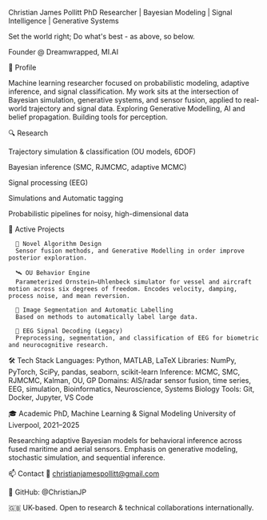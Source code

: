 Christian James Pollitt
PhD Researcher | Bayesian Modeling | Signal Intelligence | Generative Systems

Set the world right; Do what's best - as above, so below.

Founder @ Dreamwrapped, MI.AI

🧠 Profile

Machine learning researcher focused on probabilistic modeling, adaptive inference, and signal classification. My work sits at the intersection of Bayesian simulation, generative systems, and sensor fusion, applied to real-world trajectory and signal data. Exploring Generative Modelling, AI and belief propagation. Building tools for perception.


🔍 Research

Trajectory simulation & classification (OU models, 6DOF)

Bayesian inference (SMC, RJMCMC, adaptive MCMC)

Signal processing (EEG)

Simulations and Automatic tagging

Probabilistic pipelines for noisy, high-dimensional data

🔬 Active Projects

      🧬 Novel Algorithm Design
      Sensor fusion methods, and Generative Modelling in order improve posterior exploration.
      
      🛰 OU Behavior Engine
      Parameterized Ornstein–Uhlenbeck simulator for vessel and aircraft motion across six degrees of freedom. Encodes velocity, damping, process noise, and mean reversion.
      
      🎯 Image Segmentation and Automatic Labelling
      Based on methods to automatically label large data.
      
      🧠 EEG Signal Decoding (Legacy)
      Preprocessing, segmentation, and classification of EEG for biometric and neurocognitive research.

🛠 Tech Stack
Languages: Python, MATLAB, LaTeX
Libraries: NumPy, PyTorch, SciPy, pandas, seaborn, scikit-learn
Inference: MCMC, SMC, RJMCMC, Kalman, OU, GP
Domains: AIS/radar sensor fusion, time series, EEG, simulation, Bioinformatics, Neuroscience, Systems Biology
Tools: Git, Docker, Jupyter, VS Code

🎓 Academic
PhD, Machine Learning & Signal Modeling
University of Liverpool, 2021–2025

Researching adaptive Bayesian models for behavioral inference across fused maritime and aerial sensors.
Emphasis on generative modeling, stochastic simulation, and sequential inference.

📫 Contact
📧 christianjamespollitt@gmail.com

🧠 GitHub: @ChristianJP

🇬🇧 UK-based. Open to research & technical collaborations internationally.

